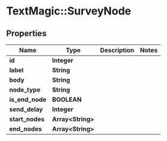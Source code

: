 # TextMagic::SurveyNode

## Properties
Name | Type | Description | Notes
------------ | ------------- | ------------- | -------------
**id** | **Integer** |  | 
**label** | **String** |  | 
**body** | **String** |  | 
**node_type** | **String** |  | 
**is_end_node** | **BOOLEAN** |  | 
**send_delay** | **Integer** |  | 
**start_nodes** | **Array&lt;String&gt;** |  | 
**end_nodes** | **Array&lt;String&gt;** |  | 


